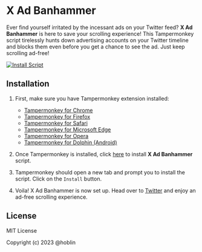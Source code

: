 # X Ad Banhammer

Ever find yourself irritated by the incessant ads on your Twitter feed? **X Ad Banhammer** is here to save your scrolling experience! This Tampermonkey script tirelessly hunts down advertising accounts on your Twitter timeline and blocks them even before you get a chance to see the ad. Just keep scrolling ad-free!

[![Install Script](https://user-images.githubusercontent.com/118488816/202579095-03336ed4-80ae-4066-b764-3636772a4fb6.png)](https://github.com/hoblin/x-ad-banhammer/raw/main/X_Ad_Banhammer.user.js)



## Installation

1. First, make sure you have Tampermonkey extension installed:
   - [Tampermonkey for Chrome](https://www.tampermonkey.net/?ext=dhdg&browser=chrome)
   - [Tampermonkey for Firefox](https://www.tampermonkey.net/?ext=dhdg&browser=firefox)
   - [Tampermonkey for Safari](https://www.tampermonkey.net/?ext=dhdg&browser=safari)
   - [Tampermonkey for Microsoft Edge](https://www.tampermonkey.net/?ext=dhdg&browser=edge)
   - [Tampermonkey for Opera](https://www.tampermonkey.net/?ext=dhdg&browser=opera)
   - [Tampermonkey for Dolphin (Android)](https://www.tampermonkey.net/?ext=dhdg&browser=dolphin)
   
2. Once Tampermonkey is installed, click [here](https://github.com/hoblin/x-ad-banhammer/raw/main/X_Ad_Banhammer.user.js) to install **X Ad Banhammer** script.

3. Tampermonkey should open a new tab and prompt you to install the script. Click on the `Install` button.

4. Voila! X Ad Banhammer is now set up. Head over to [Twitter](https://twitter.com/) and enjoy an ad-free scrolling experience.

## License

MIT License

Copyright (c) 2023 @hoblin

